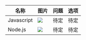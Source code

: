 名称|图片|问题|选项
---------------- | ---------------- | ---------------- | ---------------- 
Javascript | ![](https://seeklogo.com/images/J/javascript-js-logo-2949701702-seeklogo.com.png) | 待定 | 待定 
Node.js | ![](https://seeklogo.com/images/N/nodejs-logo-FBE122E377-seeklogo.com.png) | 待定 | 待定
